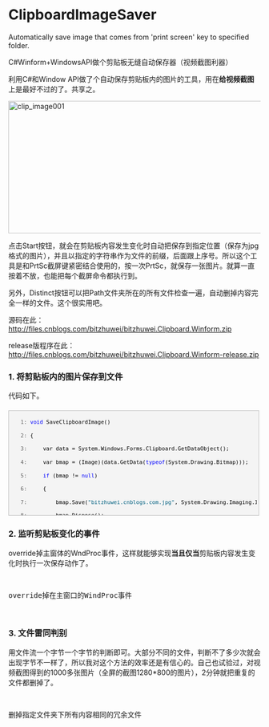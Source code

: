 # ClipboardImageSaver
Automatically save image that comes from 'print screen' key to specified folder.
<p>C#Winform+WindowsAPI做个剪贴板无缝自动保存器（视频截图利器）</p>
<p>利用C#和Window API做了个自动保存剪贴板内的图片的工具，用在<strong>给视频截图</strong>上是最好不过的了。共享之。</p>
<p><a href="http://images.cnitblog.com/blog/383191/201305/03230925-ca77a1c59a364d259b0c929837b56ce9.png"><img style="background-image: none; padding-left: 0px; padding-right: 0px; display: inline; padding-top: 0px; border-width: 0px;" title="clip_image001" src="http://images.cnitblog.com/blog/383191/201305/03230926-7ed0a4b7a99f495586060ba64353a9a8.png" alt="clip_image001" width="559" height="264" border="0" /></a></p>
<p>点击Start按钮，就会在剪贴板内容发生变化时自动把保存到指定位置（保存为jpg格式的图片），并且以指定的字符串作为文件的前缀，后面跟上序号。所以这个工具是和PrtSc截屏键紧密结合使用的，按一次PrtSc，就保存一张图片。就算一直按着不放，也能把每个截屏命令都执行到。</p>
<p>另外，Distinct按钮可以把Path文件夹所在的所有文件检查一遍，自动删掉内容完全一样的文件。这个很实用吧。</p>
<p>源码在此：<a href="http://files.cnblogs.com/bitzhuwei/bitzhuwei.Clipboard.Winform.zip" target="_blank">http://files.cnblogs.com/bitzhuwei/bitzhuwei.Clipboard.Winform.zip</a></p>
<p>release版程序在此：<a href="http://files.cnblogs.com/bitzhuwei/bitzhuwei.Clipboard.Winform-release.zip" target="_blank">http://files.cnblogs.com/bitzhuwei/bitzhuwei.Clipboard.Winform-release.zip</a></p>
<h3>1. 将剪贴板内的图片保存到文件</h3>
<p>代码如下。</p>
<div id="codeSnippetWrapper" style="text-align: left; line-height: 12pt; background-color: #f4f4f4; margin: 20px 0px 10px; width: 97.5%; font-family: 'Courier New', courier, monospace; direction: ltr; max-height: 200px; font-size: 8pt; overflow: auto; cursor: text; border: silver 1px solid; padding: 4px;">
<div id="codeSnippet" style="text-align: left; line-height: 12pt; background-color: #f4f4f4; width: 100%; font-family: 'Courier New', courier, monospace; direction: ltr; color: black; font-size: 8pt; overflow: visible; border-style: none; padding: 0px;">
<pre><span id="lnum1" style="color: #606060;">   1:</span> <span style="color: #0000ff;">void</span> SaveClipboardImage()</pre>
<!--CRLF-->
<pre><span id="lnum2" style="color: #606060;">   2:</span> {</pre>
<!--CRLF-->
<pre><span id="lnum3" style="color: #606060;">   3:</span>     var data = System.Windows.Forms.Clipboard.GetDataObject();</pre>
<!--CRLF-->
<pre><span id="lnum4" style="color: #606060;">   4:</span>     var bmap = (Image)(data.GetData(<span style="color: #0000ff;">typeof</span>(System.Drawing.Bitmap)));</pre>
<!--CRLF-->
<pre><span id="lnum5" style="color: #606060;">   5:</span>     <span style="color: #0000ff;">if</span> (bmap != <span style="color: #0000ff;">null</span>)</pre>
<!--CRLF-->
<pre><span id="lnum6" style="color: #606060;">   6:</span>     {</pre>
<!--CRLF-->
<pre><span id="lnum7" style="color: #606060;">   7:</span>         bmap.Save(<span style="color: #006080;">"bitzhuwei.cnblogs.com.jpg"</span>, System.Drawing.Imaging.ImageFormat.Jpeg);</pre>
<!--CRLF-->
<pre><span id="lnum8" style="color: #606060;">   8:</span>         bmap.Dispose();</pre>
<!--CRLF-->
<pre><span id="lnum9" style="color: #606060;">   9:</span>     }</pre>
<!--CRLF-->
<pre><span id="lnum10" style="color: #606060;">  10:</span> }</pre>
<!--CRLF--></div>
</div>
<h3>2. 监听剪贴板变化的事件</h3>
<p>override掉主窗体的WndProc事件，这样就能够实现<strong>当且仅当</strong>剪贴板内容发生变化时执行一次保存动作了。</p>
<div class="cnblogs_code"><img id="Code_Closed_Image_385177" onclick="this.style.display='none'; document.getElementById('Code_Closed_Text_385177').style.display='none'; document.getElementById('Code_Open_Image_385177').style.display='inline'; document.getElementById('Code_Open_Text_385177').style.display='inline';" src="http://www.cnblogs.com/Images/OutliningIndicators/ContractedBlock.gif" alt="" width="11" height="16" align="top" /><img id="Code_Open_Image_385177" style="display: none;" onclick="this.style.display='none'; document.getElementById('Code_Open_Text_385177').style.display='none'; getElementById('Code_Closed_Image_385177').style.display='inline'; getElementById('Code_Closed_Text_385177').style.display='inline';" src="http://www.cnblogs.com/Images/OutliningIndicators/ExpandedBlockStart.gif" alt="" width="11" height="16" align="top" />
<pre><span id="Code_Closed_Text_385177" class="cnblogs_code_Collapse">override掉在主窗口的WindProc事件</span><span id="Code_Open_Text_385177" style="display: none;">        <span style="color: #0000ff;">const</span> <span style="color: #0000ff;">int</span> WM_DRAWCLIPBOARD = 0x308;
        <span style="color: #0000ff;">const</span> <span style="color: #0000ff;">int</span> WM_CHANGECBCHAIN = 0x030D;
        <span style="color: #0000ff;">protected</span> <span style="color: #0000ff;">override</span> <span style="color: #0000ff;">void</span> WndProc(<span style="color: #0000ff;">ref</span> Message m)
        {
            <span style="color: #0000ff;">if</span> (nextClipboardViewer == <span style="color: #0000ff;">null</span>)
                nextClipboardViewer = (IntPtr)SetClipboardViewer((<span style="color: #0000ff;">int</span>)<span style="color: #0000ff;">this</span>.Handle);
            <span style="color: #0000ff;">switch</span> (m.Msg)
            {
                <span style="color: #0000ff;">case</span> WM_CHANGECBCHAIN:
                    <span style="color: #0000ff;">if</span> (m.WParam == nextClipboardViewer) { nextClipboardViewer = m.LParam; }
                    <span style="color: #0000ff;">else</span> { SendMessage(nextClipboardViewer, m.Msg, m.WParam, m.LParam); }
                    <span style="color: #0000ff;">break</span>;
                <span style="color: #0000ff;">case</span> WM_DRAWCLIPBOARD:
                    SaveClipboardImage();
                    <span style="color: #008000;">//将WM_DRAWCLIPBOARD 消息传递到下一个观察链中的窗口</span>
                    SendMessage(nextClipboardViewer, m.Msg, m.WParam, m.LParam);
                    <span style="color: #008000;">//将WM_DRAWCLIPBOARD 消息传递到下一个观察链中的窗口 </span>
                    <span style="color: #0000ff;">break</span>;
                <span style="color: #0000ff;">default</span>:
                    <span style="color: #0000ff;">base</span>.WndProc(<span style="color: #0000ff;">ref</span> m);
                    <span style="color: #0000ff;">break</span>;
            }
        }</span></pre>
</div>
<p>&nbsp;</p>
<h3>3. 文件雷同判别</h3>
<p>用文件流一个字节一个字节的判断即可。大部分不同的文件，判断不了多少次就会出现字节不一样了，所以我对这个方法的效率还是有信心的。自己也试验过，对视频截图得到的1000多张图片（全屏的截图1280*800的图片），2分钟就把重复的文件都删掉了。</p>
<div class="cnblogs_code"><img id="Code_Closed_Image_584435" onclick="this.style.display='none'; document.getElementById('Code_Closed_Text_584435').style.display='none'; document.getElementById('Code_Open_Image_584435').style.display='inline'; document.getElementById('Code_Open_Text_584435').style.display='inline';" src="http://www.cnblogs.com/Images/OutliningIndicators/ContractedBlock.gif" alt="" width="11" height="16" align="top" /><img id="Code_Open_Image_584435" style="display: none;" onclick="this.style.display='none'; document.getElementById('Code_Open_Text_584435').style.display='none'; getElementById('Code_Closed_Image_584435').style.display='inline'; getElementById('Code_Closed_Text_584435').style.display='inline';" src="http://www.cnblogs.com/Images/OutliningIndicators/ExpandedBlockStart.gif" alt="" width="11" height="16" align="top" />
<pre><span id="Code_Closed_Text_584435" class="cnblogs_code_Collapse">删掉指定文件夹下所有内容相同的冗余文件</span><span id="Code_Open_Text_584435" style="display: none;">        <span style="color: #0000ff;">private</span> <span style="color: #0000ff;">void</span> DeleteRedundancyFiles(<span style="color: #0000ff;">string</span> directory)
        {
            var files = (<span style="color: #0000ff;">new</span> DirectoryInfo(directory)).GetFiles("<span style="color: #8b0000;">*.jpg</span>");
            <span style="color: #0000ff;">for</span> (<span style="color: #0000ff;">int</span> i = 0; i &lt; files.Length; i++)
            {
                <span style="color: #0000ff;">for</span> (<span style="color: #0000ff;">int</span> j = i + 1; j &lt; files.Length; j++)
                {
                    <span style="color: #0000ff;">if</span> (File.Exists(files[i].FullName) &amp;&amp; File.Exists(files[j].FullName))
                    {
                        <span style="color: #0000ff;">bool</span> removeJ = IsSameContent(files, i, j);
                        <span style="color: #0000ff;">if</span> (removeJ)
                        {
                            <span style="color: #0000ff;">try</span>
                            {
                                File.Delete(files[j].FullName);
                            }
                            <span style="color: #0000ff;">catch</span> (Exception)
                            { }
                        }
                    }
                }
            }
        }


        <span style="color: #0000ff;">private</span> <span style="color: #0000ff;">static</span> <span style="color: #0000ff;">bool</span> IsSameContent(FileInfo[] files, <span style="color: #0000ff;">int</span> i, <span style="color: #0000ff;">int</span> j)
        {
            var result = <span style="color: #0000ff;">true</span>;
            <span style="color: #0000ff;">using</span> (FileStream fsi = <span style="color: #0000ff;">new</span> FileStream(files[i].FullName, FileMode.Open))
            {
                <span style="color: #0000ff;">using</span> (FileStream fsj = <span style="color: #0000ff;">new</span> FileStream(files[j].FullName, FileMode.Open))
                {
                    var counti = 0;
                    var countj = 0;
                    <span style="color: #0000ff;">do</span>
                    {
                        <span style="color: #0000ff;">const</span> <span style="color: #0000ff;">int</span> length = 100;
                        var bytesi = <span style="color: #0000ff;">new</span> <span style="color: #0000ff;">byte</span>[length];
                        var bytesj = <span style="color: #0000ff;">new</span> <span style="color: #0000ff;">byte</span>[length];
                        counti = fsi.Read(bytesi, 0, length);
                        countj = fsj.Read(bytesj, 0, length);
                        <span style="color: #0000ff;">if</span> (counti != countj)
                        {
                            result = <span style="color: #0000ff;">false</span>;
                        }
                        <span style="color: #0000ff;">else</span>
                        {
                            <span style="color: #0000ff;">for</span> (<span style="color: #0000ff;">int</span> k = 0; k &lt; counti; k++)
                            {
                                <span style="color: #0000ff;">if</span> (bytesi[k] != bytesj[k])
                                {
                                    result = <span style="color: #0000ff;">false</span>;
                                    <span style="color: #0000ff;">break</span>;
                                }
                            }
                        }
                    } <span style="color: #0000ff;">while</span> (result &amp;&amp; counti &gt; 0 &amp;&amp; countj &gt; 0);
                }
            }
            <span style="color: #0000ff;">return</span> result;
        }
</span></pre>
</div>
